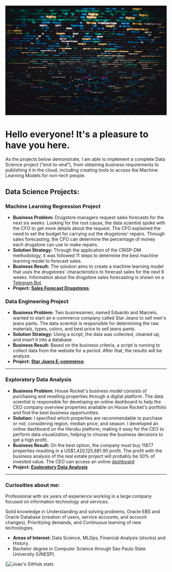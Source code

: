 <p align="center">
  <img src="banner3.PNG" >
</p>

# Hello everyone! It's a pleasure to have you here.

As the projects below demonstrate, I am able to implement a complete Data Science project (“end-to-end”), from obtaining business requirements to publishing it in the cloud, including creating tools to access the Machine Learning Models for non-tech people.


## Data Science Projects:

### Machine Learning Regression Project
* **Business Problem:** Drugstore managers request sales forecasts for the next six weeks. Looking for the root cause, the data scientist spoke with the CFO to get more details about the request. The CFO explained the need to set the budget for carrying out the drugstores' repairs. Through sales forecasting, the CFO can determine the percentage of money each drugstore can use to make repairs.<br>
* **Solution Strategy:** Through the application of the CRISP-DM methodology, it was followed 11 steps to determine the best machine learning model to forecast sales.
* **Business Result:** The solution aims to create a machine learning model that uses the drugstores' characteristics to forecast sales for the next 6 weeks. Information about the drugstore sales forecasting is shown on a [Telegram Bot](http://t.me/***).
* **Project:** [**Sales Forecast Drugstores**](https://github.com/joaomj/rossman_main).

### Data Engineering Project

* **Business Problem:** Two businessmen, named Eduardo and Marcelo, wanted to start an e-commerce company called Star Jeans to sell men's jeans pants. The data scientist is responsible for determining the raw materials, types, colors, and best price to sell jeans pants.
* **Solution Strategy:** Using a script, the data was collected, cleaned up, and insert it into a database.
* **Business Result:** Based on the business criteria, a script is running to collect data from the website for a period. After that, the results will be analyze.
* **Project:** [**Star Jeans E-commerce**](https://github.com/joaomj/).

---
### Exploratory Data Analysis

* **Business Problem:** House Rocket's business model consists of purchasing and reselling properties through a digital platform. The data scientist is responsible for developing an online dashboard to help the CEO company overview properties available on House Rocket's portfolio and find the best business opportunities.
* **Solution:** I specified which properties are recommendable to purchase or not, considering region, median price, and season. I developed an online dashboard on the Heroku platform, making it easy for the CEO to perform data visualization, helping to choose the business decisions to get a high profit.
* **Business Result:** On the best option, the company must buy 11877 properties resulting in a US$1,420,125,681.90 profit. The profit with the business analysis of the real estate project will probably be 30% of invested value. The CEO can access an online [dashboard](https://p001-eda-real-estate.herokuapp.com/)
* **Project**: [**Exploratory Data Analysis**](https://github.com/joaomj/House-Rocket-Analytics)

---

### Curiosities about me:

Professional with six years of experience working in a large company focused on information technology and services.

Solid knowledge in Understanding and solving problems, Oracle EBS and Oracle Database (creation of users, service accounts, and account changes), Prioritizing demands, and Continuous learning of new technologies.

* **Areas of Interest:** Data Science, MLOps, Financial Analysis (stocks) and History.
* Bachelor degree in Computer Science through Sao Paulo State University (UNESP).

[![Joao's GitHub stats](https://github-readme-stats.vercel.app/api?username=joaomj&show_icons=true&theme=radical)
